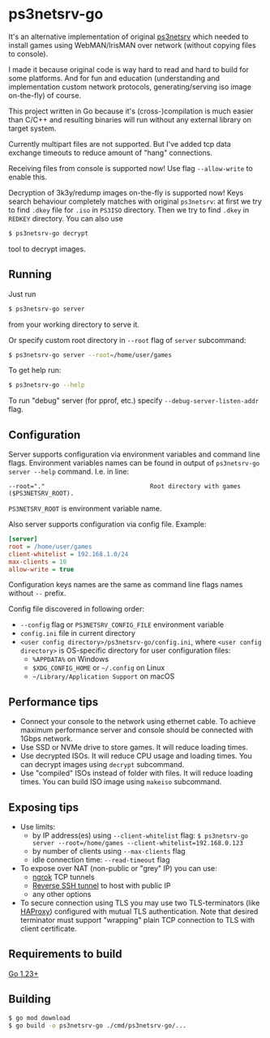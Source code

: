 # ps3netsrv-go

It's an alternative implementation of original [ps3netsrv](https://github.com/aldostools/webMAN-MOD/tree/master/_Projects_/ps3netsrv)
which needed to install games using WebMAN/IrisMAN over network (without copying files to console).

I made it because original code is way hard to read and hard to build for some platforms. And for fun and education
(understanding and implementation custom network protocols, generating/serving iso image on-the-fly) of course.

This project written in Go because it's (cross-)compilation is much easier than C/C++ and resulting binaries
will run without any external library on target system.

Currently multipart files are not supported. But I've added tcp data exchange timeouts to reduce amount of "hang" connections.

Receiving files from console is supported now! Use flag `--allow-write` to enable this.

Decryption of 3k3y/redump images on-the-fly is supported now! Keys search behaviour completely matches with original `ps3netsrv`:
at first we try to find `.dkey` file for `.iso` in `PS3ISO` directory. Then we try to find `.dkey` in `REDKEY` directory.
You can also use 
```bash
$ ps3netsrv-go decrypt
```
tool to decrypt images.

## Running
Just run
```bash
$ ps3netsrv-go server
```
from your working directory to serve it.

Or specify custom root directory in `--root` flag of `server` subcommand:
```bash
$ ps3netsrv-go server --root=/home/user/games
```

To get help run:

```bash
$ ps3netsrv-go --help
```

To run "debug" server (for pprof, etc.) specify `--debug-server-listen-addr` flag.

## Configuration
Server supports configuration via environment variables and command line flags.
Environment variables names can be found in output of `ps3netsrv-go server --help` command.
I.e. in line:
```
--root="."                             Root directory with games ($PS3NETSRV_ROOT).
```
`PS3NETSRV_ROOT` is environment variable name.

Also server supports configuration via config file. Example:
```ini
[server]
root = /home/user/games
client-whitelist = 192.168.1.0/24
max-clients = 10
allow-write = true
```
Configuration keys names are the same as command line flags names without `--` prefix.

Config file discovered in following order:
* `--config` flag or `PS3NETSRV_CONFIG_FILE` environment variable
* `config.ini` file in current directory
* `<user config directory>/ps3netsrv-go/config.ini`, where `<user config directory>` is OS-specific directory for user configuration files:
  * `%APPDATA%` on Windows
  * `$XDG_CONFIG_HOME` or `~/.config` on Linux
  * `~/Library/Application Support` on macOS

## Performance tips
* Connect your console to the network using ethernet cable. To achieve maximum performance server and console
should be connected with 1Gbps network.
* Use SSD or NVMe drive to store games. It will reduce loading times. 
* Use decrypted ISOs. It will reduce CPU usage and loading times. You can decrypt images using `decrypt` subcommand.
* Use "compiled" ISOs instead of folder with files. It will reduce loading times.
You can build ISO image using `makeiso` subcommand.

## Exposing tips
* Use limits:
    * by IP address(es) using `--client-whitelist` flag: `$ ps3netsrv-go server --root=/home/games --client-whitelist=192.168.0.123`
    * by number of clients using `--max-clients` flag
    * idle connection time: `--read-timeout` flag
* To expose over NAT (non-public or "grey" IP) you can use:
    * [ngrok](https://ngrok.com/docs/secure-tunnels/tunnels/tcp-tunnels/) TCP tunnels
    * [Reverse SSH tunnel](https://jfrog.com/connect/post/reverse-ssh-tunneling-from-start-to-end/) to host with public IP
    * any other options
* To secure connection using TLS you may use two TLS-terminators (like [HAProxy](https://www.haproxy.org/)) configured with mutual TLS authentication. Note that desired terminator must support "wrapping" plain TCP connection to TLS with client certificate. 

## Requirements to build
[Go 1.23+](https://go.dev/dl/)

## Building
```bash
$ go mod download
$ go build -o ps3netsrv-go ./cmd/ps3netsrv-go/...
```
